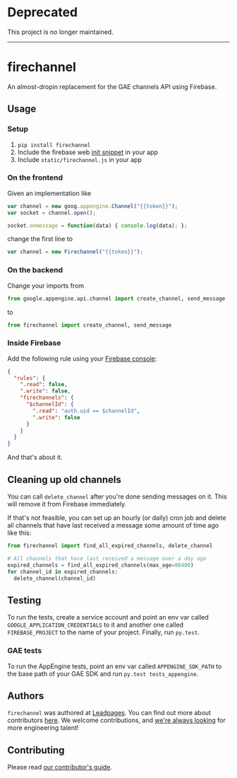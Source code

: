 # Deprecated
This project is no longer maintained.


------

# firechannel

An almost-dropin replacement for the GAE channels API using Firebase.

## Usage

### Setup

1. `pip install firechannel`
1. Include the firebase web [init snippet][setup] in your app
1. Include `static/firechannel.js` in your app

### On the frontend

Given an implementation like

``` javascript
var channel = new goog.appengine.Channel("{{token}}");
var socket = channel.open();

socket.onmessage = function(data) { console.log(data); };
```

change the first line to

``` javascript
var channel = new Firechannel("{{token}}");
```


### On the backend

Change your imports from

``` python
from google.appengine.api.channel import create_channel, send_message
```

to

``` python
from firechannel import create_channel, send_message
```


### Inside Firebase

Add the following rule using your [Firebase console][rules]:

``` json
{
  "rules": {
    ".read": false,
    ".write": false,
    "firechannels": {
      "$channelId": {
        ".read": "auth.uid == $channelId",
        ".write": false
      }
    }
  }
}
```

And that's about it.


## Cleaning up old channels

You can call `delete_channel` after you're done sending messages on
it.  This will remove it from Firebase immediately.

If that's not feasible, you can set up an hourly (or daily) cron job
and delete all channels that have last received a message some amount
of time ago like this:

``` python
from firechannel import find_all_expired_channels, delete_channel

# All channels that have last received a message over a day ago
expired_channels = find_all_expired_channels(max_age=86400)
for channel_id in expired_channels:
  delete_channel(channel_id)
```


## Testing

To run the tests, create a service account and point an env var
called `GOOGLE_APPLICATION_CREDENTIALS` to it and another one called
`FIREBASE_PROJECT` to the name of your project. Finally, run `py.test`.

### GAE tests

To run the AppEngine tests, point an env var called `APPENGINE_SDK_PATH`
to the base path of your GAE SDK and run `py.test tests_appengine`.


## Authors

`firechannel` was authored at [Leadpages][leadpages].  You can find
out more about contributors [here][contributors].  We welcome
contributions, and [we're always looking][careers] for more
engineering talent!


## Contributing

Please read [our contributor's guide](./CONTRIBUTING.md).


[setup]: https://console.firebase.google.com/project/_/overview
[rules]: https://console.firebase.google.com/project/_/database/rules
[leadpages]: https://leadpages.com
[careers]: https://www.leadpages.com/careers
[contributors]: https://github.com/leadpages/gcloud_requests/graphs/contributors
